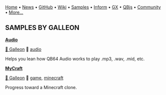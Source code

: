 [Home](https://qb64.com) • [News](../news.md) • [GitHub](https://github.com/QB64Official/qb64) • [Wiki](https://github.com/QB64Official/qb64/wiki) • [Samples](../samples.md) • [Inform](../inform.md) • [GX](../gx.md) • [QBjs](../qbjs.md) • [Community](../community.md) • [More...](../more.md)

## SAMPLES BY GALLEON

**[Audio](audio/index.md)**

[🐝 Galleon](galleon.md) 🔗 [audio](audio.md)

Helps you lean how QB64 Audio works to play .mp3, .wav, .mid, etc.

**[MyCraft](mycraft/index.md)**

[🐝 Galleon](galleon.md) 🔗 [game](game.md), [minecraft](minecraft.md)

Progress toward a Minecraft clone.
